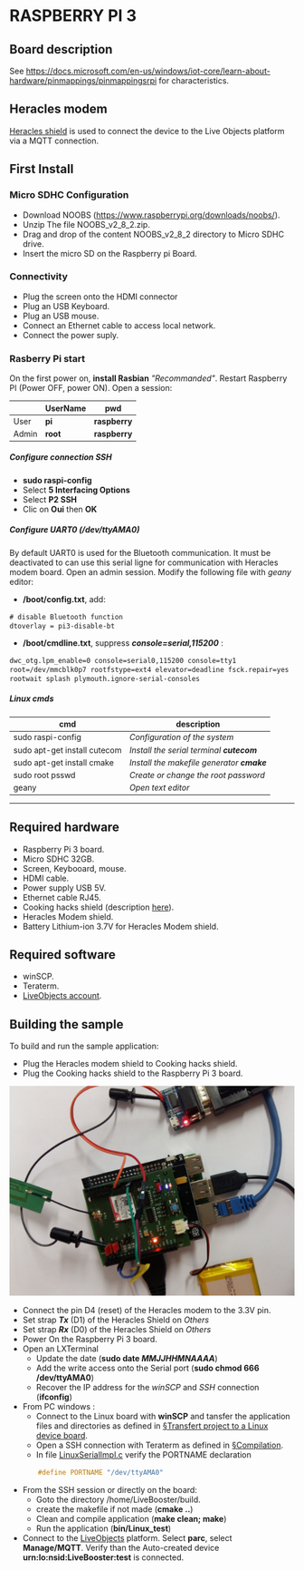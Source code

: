 # RASPBERRY PI 3


## Board description

See https://docs.microsoft.com/en-us/windows/iot-core/learn-about-hardware/pinmappings/pinmappingsrpi for characteristics.

## Heracles modem
[Heracles shield](HeraclesShield.md) is used to connect the device to the Live Objects platform via a MQTT connection.


## First Install

### Micro SDHC Configuration

* Download NOOBS (https://www.raspberrypi.org/downloads/noobs/).
* Unzip The file NOOBS_v2_8_2.zip.
* Drag and drop of the content NOOBS_v2_8_2 directory to Micro SDHC drive.
* Insert the micro SD on the Raspberry pi Board.

### Connectivity

* Plug the screen onto the HDMI connector
* Plug an USB Keyboard.
* Plug an USB mouse.
* Connect an Ethernet cable to access local network.
* Connect the power suply.

### Rasberry Pi start

On the first power on, **install Rasbian** *"Recommanded"*.
Restart Raspberry PI (Power OFF, power ON).
Open a session:

|       | UserName | pwd           |
| ----- | -------- | ------------- |
| User  | **pi**   | **raspberry** |
| Admin | **root** | **raspberry** |


##### Configure connection SSH
* **sudo raspi-config**
* Select **5 Interfacing Options**
* Select **P2 SSH**
* Clic on **Oui** then **OK**

##### Configure *UART0* (**/dev/ttyAMA0**)
By default UART0 is used for the Bluetooth communication. It must be deactivated to can use this serial ligne for communication with Heracles modem board.
Open an admin session.
Modify the following file with *geany* editor:
* **/boot/config.txt**, add:
```
# disable Bluetooth function
dtoverlay = pi3-disable-bt
```
*  **/boot/cmdline.txt**, suppress ***console=serial,115200*** :

```
dwc_otg.lpm_enable=0 console=serial0,115200 console=tty1 root=/dev/mmcblk0p7 rootfstype=ext4 elevator=deadline fsck.repair=yes rootwait splash plymouth.ignore-serial-consoles
```

##### Linux cmds

| cmd                          | description                                |
| ---------------------------- | ------------------------------------------ |
| sudo raspi-config            | *Configuration of the system*              |
| sudo apt-get install cutecom | *Install the serial terminal **cutecom***  |
| sudo apt-get install cmake   | *Install the makefile generator **cmake*** |
| sudo root psswd              | *Create or change the root password*       |
| geany                        | *Open text editor*                         |

---

## Required hardware

* Raspberry Pi 3 board.
* Micro SDHC 32GB.
* Screen, Keybooard, mouse.
* HDMI cable.
* Power supply USB 5V.
* Ethernet cable RJ45.
* Cooking hacks shield (description [here]( https://raspberrypi.stackexchange.com/questions/34918/raspberry-pi-gpio-pin-layout-cooking-hacks-shield)).
* Heracles Modem shield.
* Battery Lithium-ion 3.7V for Heracles Modem shield.

## Required software

* winSCP.
* Teraterm.
* [LiveObjects account](http://liveobjects.orange-business.com).

## Building the sample

To build and run the sample application:

* Plug the Heracles modem shield to Cooking hacks shield.
* Plug the Cooking hacks shield to the Raspberry Pi 3 board.

![RaspberryPi3Board](Img/Linux/RaspberryPi3Board.png)

* Connect the pin D4 (reset) of the Heracles modem to the 3.3V pin.
* Set strap ***Tx*** (D1) of the Heracles Shield on *Others*
* Set strap ***Rx*** (D0) of the Heracles Shield on *Others*
* Power On the Raspberry Pi 3 board.
* Open an LXTerminal
  * Update the date (**sudo date *MMJJHHMNAAAA***)
  * Add the write access onto the Serial port (**sudo chmod 666 /dev/ttyAMA0**)
  * Recover the IP address for the *winSCP* and *SSH* connection (**ifconfig**)
* From PC windows :
  * Connect to the Linux board with **winSCP** and tansfer the application files and directories as defined in [§Transfert project to a Linux device board](LinuxApplication.md).
  * Open a SSH connection with Teraterm as defined in [§Compilation](LinuxApplication.md).
  * In file [LinuxSerialImpl.c](..\LiveBooster-LinuxApp\LinuxImpl\LinuxSerialImpl.c) verify the PORTNAME declaration
```c
       #define PORTNAME "/dev/ttyAMA0"
```

* From the SSH session or directly on the board:
  * Goto the directory /home/LiveBooster/build.
  * create the makefile if not made (**cmake ..**)
  * Clean and compile application (**make clean; make**)
  * Run the application (**bin/Linux_test**)
* Connect to the [LiveObjects](http://liveobjects.orange-business.com) platform. Select **parc**, select **Manage/MQTT**. Verify than the Auto-created device **urn:lo:nsid:LiveBooster:test** is connected.
